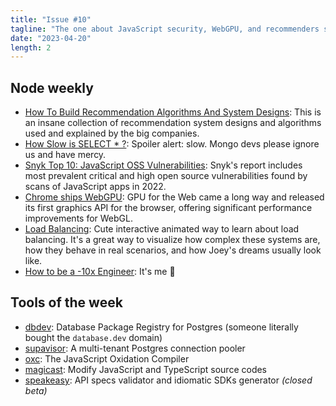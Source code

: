 ```yaml
---
title: "Issue #10"
tagline: "The one about JavaScript security, WebGPU, and recommenders systems"
date: "2023-04-20"
length: 2
---
```


## Node weekly

- [How To Build Recommendation Algorithms And System Designs](https://dub.sh/9HnXNaA): This is an insane collection of recommendation system designs and algorithms used and explained by the big companies.
- [How Slow is SELECT \* ?](https://dub.sh/X4XgU6h): Spoiler alert: slow. Mongo devs please ignore us and have mercy.
- [Snyk Top 10: JavaScript OSS Vulnerabilities](https://dub.sh/tIE4QS4): Snyk's report includes most prevalent critical and high open source vulnerabilities found by scans of JavaScript apps in 2022.
- [Chrome ships WebGPU](https://dub.sh/TSRhv3n): GPU for the Web came a long way and released its first graphics API for the browser, offering significant performance improvements for WebGL.
- [Load Balancing](https://dub.sh/MiwFzeT): Cute interactive animated way to learn about load balancing. It's a great way to visualize how complex these systems are, how they behave in real scenarios, and how Joey's dreams usually look like.
- [How to be a -10x Engineer](https://dub.sh/4MbzTBn): It's me 🤡

## Tools of the week

- [dbdev](https://dub.sh/sY9X5p6): Database Package Registry for Postgres (someone literally bought the `database.dev` domain)
- [supavisor](https://dub.sh/POQfkwQ): A multi-tenant Postgres connection pooler
- [oxc](https://dub.sh/2tHXAcS): The JavaScript Oxidation Compiler
- [magicast](https://dub.sh/BFRQTj8): Modify JavaScript and TypeScript source codes
- [speakeasy](https://dub.sh/kEWF6L2): API specs validator and idiomatic SDKs generator _(closed beta)_
